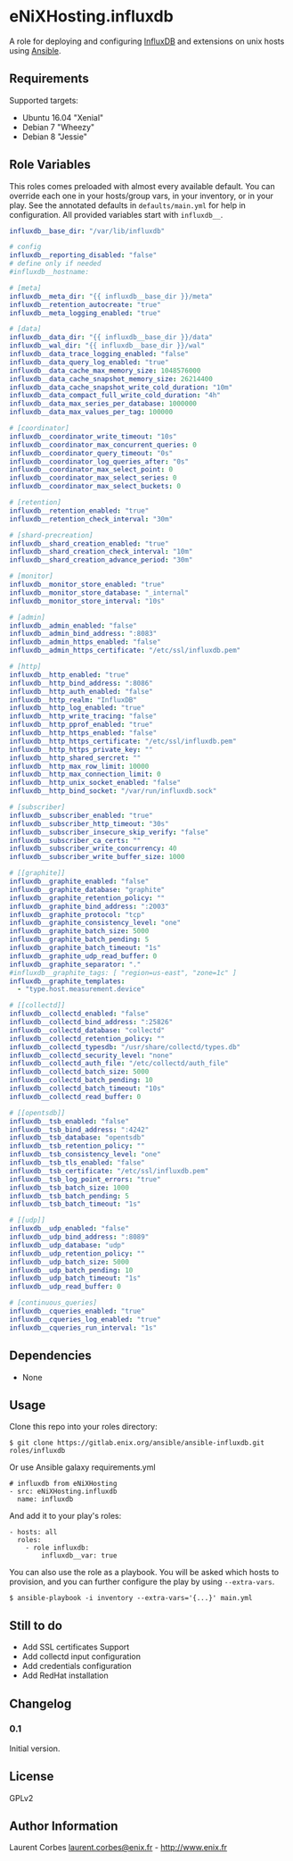 eNiXHosting.influxdb
=================

A role for deploying and configuring [InfluxDB](http://www.influxdata.com) and extensions on unix hosts using [Ansible](http://www.ansible.com/).


Requirements
------------

Supported targets:

- Ubuntu 16.04 "Xenial"
- Debian 7 "Wheezy"
- Debian 8 "Jessie"


Role Variables
--------------

This roles comes preloaded with almost every available default. You can override each one in your hosts/group vars, in your inventory, or in your play. See the annotated defaults in `defaults/main.yml` for help in configuration. All provided variables start with `influxdb__`.

```yaml
influxdb__base_dir: "/var/lib/influxdb"

# config
influxdb__reporting_disabled: "false"
# define only if needed
#influxdb__hostname:

# [meta]
influxdb__meta_dir: "{{ influxdb__base_dir }}/meta"
influxdb__retention_autocreate: "true"
influxdb__meta_logging_enabled: "true"

# [data]
influxdb__data_dir: "{{ influxdb__base_dir }}/data"
influxdb__wal_dir: "{{ influxdb__base_dir }}/wal"
influxdb__data_trace_logging_enabled: "false"
influxdb__data_query_log_enabled: "true"
influxdb__data_cache_max_memory_size: 1048576000
influxdb__data_cache_snapshot_memory_size: 26214400
influxdb__data_cache_snapshot_write_cold_duration: "10m"
influxdb__data_compact_full_write_cold_duration: "4h"
influxdb__data_max_series_per_database: 1000000
influxdb__data_max_values_per_tag: 100000

# [coordinator]
influxdb__coordinator_write_timeout: "10s"
influxdb__coordinator_max_concurrent_queries: 0
influxdb__coordinator_query_timeout: "0s"
influxdb__coordinator_log_queries_after: "0s"
influxdb__coordinator_max_select_point: 0
influxdb__coordinator_max_select_series: 0
influxdb__coordinator_max_select_buckets: 0

# [retention]
influxdb__retention_enabled: "true"
influxdb__retention_check_interval: "30m"

# [shard-precreation]
influxdb__shard_creation_enabled: "true"
influxdb__shard_creation_check_interval: "10m"
influxdb__shard_creation_advance_period: "30m"

# [monitor]
influxdb__monitor_store_enabled: "true"
influxdb__monitor_store_database: "_internal"
influxdb__monitor_store_interval: "10s"

# [admin]
influxdb__admin_enabled: "false"
influxdb__admin_bind_address: ":8083"
influxdb__admin_https_enabled: "false"
influxdb__admin_https_certificate: "/etc/ssl/influxdb.pem"

# [http]
influxdb__http_enabled: "true"
influxdb__http_bind_address: ":8086"
influxdb__http_auth_enabled: "false"
influxdb__http_realm: "InfluxDB"
influxdb__http_log_enabled: "true"
influxdb__http_write_tracing: "false"
influxdb__http_pprof_enabled: "true"
influxdb__http_https_enabled: "false"
influxdb__http_https_certificate: "/etc/ssl/influxdb.pem"
influxdb__http_https_private_key: ""
influxdb__http_shared_sercret: ""
influxdb__http_max_row_limit: 10000
influxdb__http_max_connection_limit: 0
influxdb__http_unix_socket_enabled: "false"
influxdb__http_bind_socket: "/var/run/influxdb.sock"

# [subscriber]
influxdb__subscriber_enabled: "true"
influxdb__subscriber_http_timeout: "30s"
influxdb__subscriber_insecure_skip_verify: "false"
influxdb__subscriber_ca_certs: ""
influxdb__subscriber_write_concurrency: 40
influxdb__subscriber_write_buffer_size: 1000

# [[graphite]]
influxdb__graphite_enabled: "false"
influxdb__graphite_database: "graphite"
influxdb__graphite_retention_policy: ""
influxdb__graphite_bind_address: ":2003"
influxdb__graphite_protocol: "tcp"
influxdb__graphite_consistency_level: "one"
influxdb__graphite_batch_size: 5000
influxdb__graphite_batch_pending: 5
influxdb__graphite_batch_timeout: "1s"
influxdb__graphite_udp_read_buffer: 0
influxdb__graphite_separator: "."
#influxdb__graphite_tags: [ "region=us-east", "zone=1c" ]
influxdb__graphite_templates:
  - "type.host.measurement.device"

# [[collectd]]
influxdb__collectd_enabled: "false"
influxdb__collectd_bind_address: ":25826"
influxdb__collectd_database: "collectd"
influxdb__collectd_retention_policy: ""
influxdb__collectd_typesdb: "/usr/share/collectd/types.db"
influxdb__collectd_security_level: "none"
influxdb__collectd_auth_file: "/etc/collectd/auth_file"
influxdb__collectd_batch_size: 5000
influxdb__collectd_batch_pending: 10
influxdb__collectd_batch_timeout: "10s"
influxdb__collectd_read_buffer: 0

# [[opentsdb]]
influxdb__tsb_enabled: "false"
influxdb__tsb_bind_address: ":4242"
influxdb__tsb_database: "opentsdb"
influxdb__tsb_retention_policy: ""
influxdb__tsb_consistency_level: "one"
influxdb__tsb_tls_enabled: "false"
influxdb__tsb_certificate: "/etc/ssl/influxdb.pem"
influxdb__tsb_log_point_errors: "true"
influxdb__tsb_batch_size: 1000
influxdb__tsb_batch_pending: 5
influxdb__tsb_batch_timeout: "1s"

# [[udp]]
influxdb__udp_enabled: "false"
influxdb__udp_bind_address: ":8089"
influxdb__udp_database: "udp"
influxdb__udp_retention_policy: ""
influxdb__udp_batch_size: 5000
influxdb__udp_batch_pending: 10
influxdb__udp_batch_timeout: "1s"
influxdb__udp_read_buffer: 0

# [continuous_queries]
influxdb__cqueries_enabled: "true"
influxdb__cqueries_log_enabled: "true"
influxdb__cqueries_run_interval: "1s"

```

Dependencies
------------

- None

Usage
-----

Clone this repo into your roles directory:

    $ git clone https://gitlab.enix.org/ansible/ansible-influxdb.git roles/influxdb

Or use Ansible galaxy requirements.yml

    # influxdb from eNiXHosting
    - src: eNiXHosting.influxdb
      name: influxdb

And add it to your play's roles:

    - hosts: all
      roles:
        - role influxdb:
            influxdb__var: true

You can also use the role as a playbook. You will be asked which hosts to provision, and you can further configure the play by using `--extra-vars`.

    $ ansible-playbook -i inventory --extra-vars='{...}' main.yml

Still to do
-----------

- Add SSL certificates Support
- Add collectd input configuration
- Add credentials configuration
- Add RedHat installation


Changelog
---------

### 0.1

Initial version.

License
-------

GPLv2

Author Information
------------------

Laurent Corbes <laurent.corbes@enix.fr> - http://www.enix.fr
